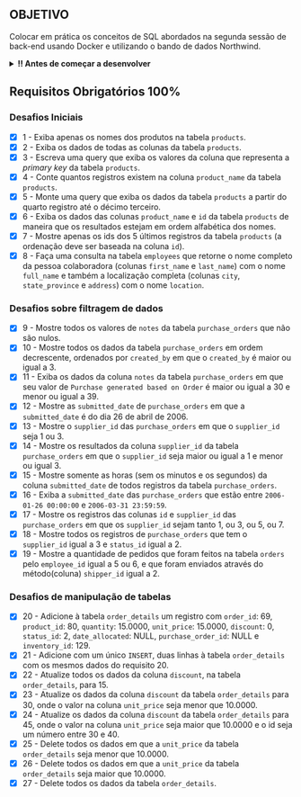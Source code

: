 ## OBJETIVO
Colocar em prática os  conceitos de SQL abordados na segunda sessão de back-end usando Docker e utilizando o bando de dados Northwind.

<details>
<summary><strong>‼️ Antes de começar a desenvolver</strong></summary><br />

1. Clone o repositório
* `git clone git@github.com:tryber/sd-027-b-project-docker-todo-list.git`
* Entre na pasta do repositório que você acabou de clonar:

2. Instale as dependências:
  * `npm install`

* Verifique se os testes estão executando:
  * `npm test` (os testes devem rodar e falhar)

3. Crie uma branch a partir da branch `master`

* Verifique que você está na branch `master`
  * Exemplo: `git branch`
* Se não estiver, mude para a branch `master`
  * Exemplo: `git checkout master`
* Agora, crie uma branch onde você vai guardar os commits do seu projeto
  * Exemplo:
    * `git checkout -b <nome>-project-docker-todo-list`

4. Cria os arquivos sql touch desafio{1..27}.sql;

5. Roda o compose docker-compose up -d;

6. Roda o container docker exec -it all_for_one bash;

7. Dentro do container instale as dependências com o npm install;
 
<details>   
<summary><strong>Usando Docker</strong></summary><br />

  **:warning: Antes de começar, seu docker-compose precisa estar na versão 1.29 ou superior. [Veja aqui](https://www.digitalocean.com/community/tutorials/how-to-install-and-use-docker-compose-on-ubuntu-20-04-pt) ou [na documentação](https://docs.docker.com/compose/install/) como instalá-lo. No primeiro artigo, você pode substituir onde está com `1.26.0` por `1.29.2`.**

  > :information_source: Rode os serviços `node` e `db` com o comando `docker-compose up -d`.

- Lembre-se de parar o `mysql` se estiver usando localmente na porta padrão (`3306`), ou adapte, caso queria fazer uso da aplicação em containers
- Esses serviços irão inicializar um container chamado `all_for_one` e outro chamado `all_for_one_db`.
- A partir daqui você pode rodar o container `all_for_one` via CLI ou abri-lo no VS Code.

  > :information_source: Use o comando `docker exec -it all_for_one bash`.

- Ele te dará acesso ao terminal interativo do container criado pelo compose, que está rodando em segundo plano.
- As credencias de acesso ao banco de dados estão definidas no arquivo `docker-compose.yml`, e são acessíveis no container através das variáveis de ambiente `MYSQL_USER` e `MYSQL_PASSWORD`. 💡

  > :information_source: Instale as dependências [**Caso existam**] com `npm install`. (Instale dentro do container)

- **:warning: Atenção:** Caso opte por utilizar o Docker, **TODOS** os comandos disponíveis no `package.json` (npm start, npm test, npm run dev, ...) devem ser executados **DENTRO** do container, ou seja, no terminal que aparece após a execução do comando `docker exec` citado acima.

- **:warning: Atenção:** O **git** dentro do container não vem configurado com suas credenciais. Ou faça os commits fora do container, ou configure as suas credenciais do git dentro do container.

- **:warning: Atenção:** Não rode o comando npm audit fix! Ele atualiza várias dependências do projeto, e essa atualização gera conflitos com o avaliador.

</details>
</details>

## Requisitos Obrigatórios 100%

### Desafios Iniciais

- [x] 1 - Exiba apenas os nomes dos produtos na tabela `products`.
- [x] 2 - Exiba os dados de todas as colunas da tabela `products`.
- [x] 3 - Escreva uma query que exiba os valores da coluna que representa a _primary key_ da tabela `products`.
- [x] 4 - Conte quantos registros existem na coluna `product_name` da tabela `products`.
- [x] 5 - Monte uma query que exiba os dados da tabela `products` a partir do quarto registro até o décimo terceiro.
- [x] 6 - Exiba os dados das colunas `product_name` e `id` da tabela `products` de maneira que os resultados estejam em ordem alfabética dos nomes.
- [x] 7 - Mostre apenas os ids dos 5 últimos registros da tabela `products` (a ordenação deve ser baseada na coluna `id`).
- [x] 8 - Faça uma consulta na tabela `employees` que retorne o nome completo da pessoa colaboradora (colunas `first_name` e `last_name`) com o nome `full_name` e também a localização completa (colunas `city`, `state_province` e `address`) com o nome `location`.

### Desafios sobre filtragem de dados

- [x] 9 - Mostre todos os valores de `notes` da tabela `purchase_orders` que não são nulos.
- [x] 10 - Mostre todos os dados da tabela `purchase_orders` em ordem decrescente, ordenados por `created_by` em que o `created_by` é maior ou igual a 3.
- [x] 11 - Exiba os dados da coluna `notes` da tabela `purchase_orders` em que seu valor de `Purchase generated based on Order` é maior ou igual a 30 e menor ou igual a 39.
- [x] 12 - Mostre as `submitted_date` de `purchase_orders` em que a `submitted_date` é do dia 26 de abril de 2006.
- [x] 13 - Mostre o `supplier_id` das `purchase_orders` em que o `supplier_id` seja 1 ou 3.
- [x] 14 - Mostre os resultados da coluna `supplier_id` da tabela `purchase_orders` em que o `supplier_id` seja maior ou igual a 1 e menor ou igual 3.
- [x] 15 - Mostre somente as horas (sem os minutos e os segundos) da coluna `submitted_date` de todos registros da tabela `purchase_orders`.
- [x] 16 - Exiba a `submitted_date` das `purchase_orders` que estão entre `2006-01-26 00:00:00` e `2006-03-31 23:59:59`.
- [x] 17 - Mostre os registros das colunas `id` e `supplier_id` das `purchase_orders` em que os `supplier_id` sejam tanto 1, ou 3, ou 5, ou 7.
- [x] 18 - Mostre todos os registros de `purchase_orders` que tem o `supplier_id` igual a 3 e `status_id` igual a 2.
- [x] 19 - Mostre a quantidade de pedidos que foram feitos na tabela `orders` pelo `employee_id` igual a 5 ou 6, e que foram enviados através do método(coluna) `shipper_id` igual a 2.

### Desafios de manipulação de tabelas

- [x] 20 - Adicione à tabela `order_details` um registro com `order_id`: 69, `product_id`: 80, `quantity`: 15.0000, `unit_price`: 15.0000, `discount`: 0, `status_id`: 2, `date_allocated`: NULL, `purchase_order_id`: NULL e `inventory_id`: 129.
- [x] 21 - Adicione com um único `INSERT`, duas linhas à tabela `order_details` com os mesmos dados do requisito 20.
- [x] 22 - Atualize todos os dados da coluna `discount`, na tabela `order_details`, para 15.
- [x] 23 - Atualize os dados da coluna `discount` da tabela `order_details` para 30, onde o valor na coluna `unit_price` seja menor que 10.0000.
- [x] 24 - Atualize os dados da coluna `discount` da tabela `order_details` para 45, onde o valor na coluna `unit_price` seja maior que 10.0000 e o id seja um número entre 30 e 40.
- [x] 25 - Delete todos os dados em que a `unit_price` da tabela `order_details` seja menor que 10.0000.
- [x] 26 - Delete todos os dados em que a `unit_price` da tabela `order_details` seja maior que 10.0000.
- [x] 27 - Delete todos os dados da tabela `order_details`.
